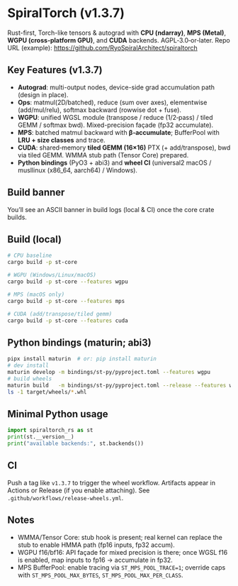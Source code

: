 # SpiralTorch (v1.3.7)

Rust-first, Torch-like tensors & autograd with **CPU (ndarray)**, **MPS (Metal)**, **WGPU (cross‑platform GPU)**, and **CUDA** backends.
AGPL‑3.0‑or‑later. Repo URL (example): https://github.com/RyoSpiralArchitect/spiraltorch

## Key Features (v1.3.7)
- **Autograd**: multi-output nodes, device-side grad accumulation path (design in place).
- **Ops**: matmul(2D/batched), reduce (sum over axes), elementwise (add/mul/relu), softmax backward (rowwise dot + fuse).
- **WGPU**: unified WGSL module (transpose / reduce (1/2‑pass) / tiled GEMM / softmax bwd). Mixed-precision façade (fp32 accumulate).
- **MPS**: batched matmul backward with **β‑accumulate**; BufferPool with **LRU + size classes** and trace.
- **CUDA**: shared‑memory **tiled GEMM (16×16)** PTX (+ add/transpose), bwd via tiled GEMM. WMMA stub path (Tensor Core) prepared.
- **Python bindings** (PyO3 + abi3) and **wheel CI** (universal2 macOS / musllinux (x86_64, aarch64) / Windows).

## Build banner
You’ll see an ASCII banner in build logs (local & CI) once the core crate builds.

## Build (local)
```bash
# CPU baseline
cargo build -p st-core

# WGPU (Windows/Linux/macOS)
cargo build -p st-core --features wgpu

# MPS (macOS only)
cargo build -p st-core --features mps

# CUDA (add/transpose/tiled gemm)
cargo build -p st-core --features cuda
```

## Python bindings (maturin; abi3)
```bash
pipx install maturin  # or: pip install maturin
# dev install
maturin develop -m bindings/st-py/pyproject.toml --features wgpu
# build wheels
maturin build   -m bindings/st-py/pyproject.toml --release --features wgpu
ls -1 target/wheels/*.whl
```

## Minimal Python usage
```python
import spiraltorch_rs as st
print(st.__version__)
print("available backends:", st.backends())
```

## CI
Push a tag like `v1.3.7` to trigger the wheel workflow. Artifacts appear in Actions or Release (if you enable attaching).
See `.github/workflows/release-wheels.yml`.

## Notes
- WMMA/Tensor Core: stub hook is present; real kernel can replace the stub to enable HMMA path (fp16 inputs, fp32 accum).
- WGPU f16/bf16: API façade for mixed precision is there; once WGSL f16 is enabled, map inputs to fp16 → accumulate in fp32.
- MPS BufferPool: enable tracing via `ST_MPS_POOL_TRACE=1`; override caps with `ST_MPS_POOL_MAX_BYTES`, `ST_MPS_POOL_MAX_PER_CLASS`.
